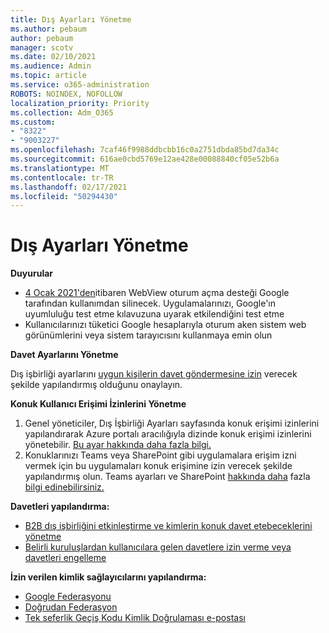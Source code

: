 ```yaml
---
title: Dış Ayarları Yönetme
ms.author: pebaum
author: pebaum
manager: scotv
ms.date: 02/10/2021
ms.audience: Admin
ms.topic: article
ms.service: o365-administration
ROBOTS: NOINDEX, NOFOLLOW
localization_priority: Priority
ms.collection: Adm_O365
ms.custom:
- "8322"
- "9003227"
ms.openlocfilehash: 7caf46f9988ddbcbb16c0a2751dbda85bd7da34c
ms.sourcegitcommit: 616ae0cbd5769e12ae428e00088840cf05e52b6a
ms.translationtype: MT
ms.contentlocale: tr-TR
ms.lasthandoff: 02/17/2021
ms.locfileid: "50294430"
---
```

# <a name="managing-external-settings"></a>Dış Ayarları Yönetme

**Duyurular**

- [4 Ocak 2021'den](https://docs.microsoft.com/azure/active-directory/external-identities/google-federation?WT.mc_id=Portal-Microsoft_Azure_Support#deprecation-of-webview-sign-in-support)itibaren WebView oturum açma desteği Google tarafından kullanımdan silinecek. Uygulamalarınızı, Google'ın uyumluluğu test etme kılavuzuna uyarak etkilendiğini test etme
- Kullanıcılarınızı tüketici Google hesaplarıyla oturum aken sistem web görünümlerini veya sistem tarayıcısını kullanmaya emin olun

**Davet Ayarlarını Yönetme**

Dış işbirliği ayarlarını [uygun kişilerin davet göndermesine izin](https://docs.microsoft.com/azure/active-directory/external-identities/delegate-invitations?WT.mc_id=Portal-Microsoft_Azure_Support) verecek şekilde yapılandırmış olduğunu onaylayın.

**Konuk Kullanıcı Erişimi İzinlerini Yönetme**

1. Genel yöneticiler, Dış İşbirliği Ayarları sayfasında konuk erişimi izinlerini yapılandırarak Azure portalı aracılığıyla dizinde konuk erişimi izinlerini yönetebilir. [Bu ayar hakkında daha fazla bilgi.](https://docs.microsoft.com/azure/active-directory/fundamentals/users-default-permissions?WT.mc_id=Portal-Microsoft_Azure_Support)
2. Konuklarınızı Teams veya SharePoint gibi uygulamalara erişim izni vermek için bu uygulamaları konuk erişimine izin verecek şekilde yapılandırmış olun. Teams ayarları ve SharePoint [hakkında daha](https://docs.microsoft.com/microsoftteams/guest-access?WT.mc_id=Portal-Microsoft_Azure_Support) fazla [bilgi edinebilirsiniz.](https://docs.microsoft.com/sharepoint/external-sharing-overview?WT.mc_id=Portal-Microsoft_Azure_Support)

**Davetleri yapılandırma:**

- [B2B dış işbirliğini etkinleştirme ve kimlerin konuk davet etebeceklerini yönetme](https://docs.microsoft.com/azure/active-directory/b2b/delegate-invitations?WT.mc_id=Portal-Microsoft_Azure_Support)
- [Belirli kuruluşlardan kullanıcılara gelen davetlere izin verme veya davetleri engelleme](https://docs.microsoft.com/azure/active-directory/b2b/allow-deny-list?WT.mc_id=Portal-Microsoft_Azure_Support)

**İzin verilen kimlik sağlayıcılarını yapılandırma:**

- [Google Federasyonu](https://docs.microsoft.com/azure/active-directory/b2b/google-federation?WT.mc_id=Portal-Microsoft_Azure_Support)
- [Doğrudan Federasyon](https://docs.microsoft.com/azure/active-directory/b2b/direct-federation?WT.mc_id=Portal-Microsoft_Azure_Support)
- [Tek seferlik Geçiş Kodu Kimlik Doğrulaması e-postası](https://docs.microsoft.com/azure/active-directory/b2b/one-time-passcode?WT.mc_id=Portal-Microsoft_Azure_Support)
